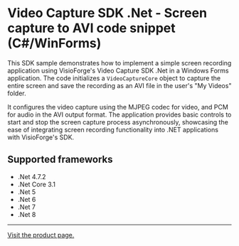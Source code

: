 ﻿# Video Capture SDK .Net - Screen capture to AVI code snippet (C#/WinForms)

This SDK sample demonstrates how to implement a simple screen recording application using VisioForge's Video Capture SDK .Net in a Windows Forms application. The code initializes a `VideoCaptureCore` object to capture the entire screen and save the recording as an AVI file in the user's "My Videos" folder.

It configures the video capture using the MJPEG codec for video, and PCM for audio in the AVI output format. The application provides basic controls to start and stop the screen capture process asynchronously, showcasing the ease of integrating screen recording functionality into .NET applications with VisioForge's SDK.

## Supported frameworks

* .Net 4.7.2
* .Net Core 3.1
* .Net 5
* .Net 6
* .Net 7
* .Net 8

---

[Visit the product page.](https://www.visioforge.com/video-capture-sdk-net)
